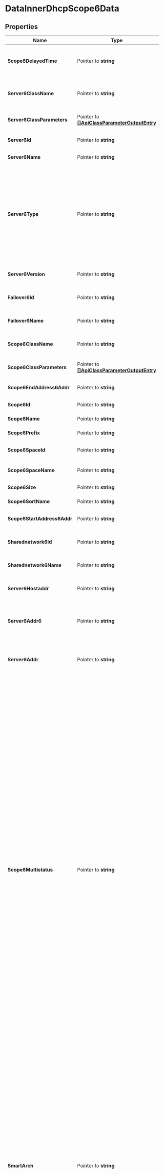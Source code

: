 # DataInnerDhcpScope6Data

## Properties

Name | Type | Description | Notes
------------ | ------------- | ------------- | -------------
**Scope6DelayedTime** | Pointer to **string** | The delay of creation/deletion status. &lt;b&gt;1&lt;/b&gt; indicates that the object is not created/deleted yet. | [optional] 
**Server6ClassName** | Pointer to **string** | The name of the class applied to the DHCPv6 server the object belongs to, it can be preceded by the class directory. | [optional] 
**Server6ClassParameters** | Pointer to [**[]ApiClassParameterOutputEntry**](ApiClassParameterOutputEntry.md) | The class parameters applied to the DHCPv6 server the object belongs to. | [optional] 
**Server6Id** | Pointer to **string** | The database identifier (ID) of the DHCPv6 server the object belongs to. | [optional] 
**Server6Name** | Pointer to **string** | The name of the DHCPv6 server the object belongs to. | [optional] 
**Server6Type** | Pointer to **string** | The type of the DHCPv6 server the object belongs to: &lt;table&gt;&lt;caption&gt;server6_type possible values&lt;/caption&gt;&lt;br/&gt;&lt;thead&gt;&lt;tr&gt;&lt;th&gt;Type&lt;/th&gt;&lt;th&gt;Description&lt;/th&gt;&lt;/tr&gt;&lt;br/&gt;&lt;/thead&gt;&lt;br/&gt;&lt;tbody&gt;&lt;tr&gt;&lt;td &gt;ipm&lt;/td&gt;&lt;td &gt;EfficientIP or EfficientIP Package server&lt;/td&gt;&lt;/tr&gt;&lt;tr&gt;&lt;td &gt;vdhcp&lt;/td&gt;&lt;td &gt;EfficientIP DHCPv6 smart architecture&lt;/td&gt;&lt;/tr&gt;&lt;/tbody&gt;&lt;/table&gt;&lt;/p&gt;&lt;br/&gt; | [optional] 
**Server6Version** | Pointer to **string** | The version details of the DHCPv6 server the object belongs to. | [optional] 
**Failover6Id** | Pointer to **string** | The database identifier (ID) of the DHCPv6 failover channel associated with the object. | [optional] 
**Failover6Name** | Pointer to **string** | The name of the DHCPv6 failover channel associated with the object. | [optional] 
**Scope6ClassName** | Pointer to **string** | The name of the class applied to the DHCPv6 scope, it can be preceded by the class directory. | [optional] 
**Scope6ClassParameters** | Pointer to [**[]ApiClassParameterOutputEntry**](ApiClassParameterOutputEntry.md) | The class parameters applied to the DHCPv6 scope. | [optional] 
**Scope6EndAddress6Addr** | Pointer to **string** | The last IP address of the DHCPv6 scope, in hexadecimal format. | [optional] 
**Scope6Id** | Pointer to **string** | The database identifier (ID) of the DHCPv6 scope. | [optional] 
**Scope6Name** | Pointer to **string** | The name of the DHCPv6 scope. | [optional] 
**Scope6Prefix** | Pointer to **string** | The prefix of the DHCPv6 scope. | [optional] 
**Scope6SpaceId** | Pointer to **string** | The database identifier (ID) of the space associated with the DHCPv6 scope. | [optional] 
**Scope6SpaceName** | Pointer to **string** | The name of the space associated with the DHCPv6 scope. | [optional] 
**Scope6Size** | Pointer to **string** | The number of IP addresses the DHCPv6 scope contains. | [optional] 
**Scope6SortName** | Pointer to **string** | Internal use. Not documented. | [optional] 
**Scope6StartAddress6Addr** | Pointer to **string** | The first IP address of the DHCPv6 scope, in hexadecimal format. | [optional] 
**Sharednetwork6Id** | Pointer to **string** | The database identifier (ID) of the DHCPv6 shared network the object belongs to. | [optional] 
**Sharednetwork6Name** | Pointer to **string** | The name of the DHCPv6 shared network the object belongs to. | [optional] 
**Server6Hostaddr** | Pointer to **string** | The human readable version of the parameter &lt;b&gt;server6_addr&lt;/b&gt; or &lt;b&gt;server6_addr6&lt;/b&gt;. | [optional] 
**Server6Addr6** | Pointer to **string** | The Management IP address of the DHCPv6 server the object belongs to, the IPv6 address configured when adding the server, in hexadecimal format. | [optional] 
**Server6Addr** | Pointer to **string** | The Management IP address of the DHCPv6 server the object belongs to, the IPv4 address configured when adding the server, in hexadecimal format. | [optional] 
**Scope6Multistatus** | Pointer to **string** | The Multi-status information is displayed as follows: &lt;i&gt;&amp;lt;number-of-instances&amp;gt;@&amp;lt;message-number&amp;gt;@&amp;lt;multi-status-severity&amp;gt;@&amp;lt;module&amp;gt;&lt;/i&gt;. The different severity levels are:&lt;br&gt;&lt;b&gt;Multi-status severity levels&lt;/b&gt;    &lt;table border&#x3D;1&gt;        &lt;thead&gt;        &lt;tr &gt;            &lt;td&gt;&lt;b&gt;Message number&lt;/b&gt;&lt;/td&gt;            &lt;td&gt;&lt;b&gt;Severity&lt;/b&gt;&lt;/td&gt;            &lt;td&gt;&lt;b&gt;Description&lt;/b&gt;&lt;/td&gt;        &lt;/tr&gt;        &lt;/thead&gt;        &lt;tbody&gt;        &lt;tr  valign&#x3D;middle&gt;            &lt;td&gt;0 - 16&lt;/td&gt;            &lt;td&gt;Emergency&lt;/td&gt;            &lt;td&gt;The object configuration prevents the system from running properly. Action is required.&lt;/td&gt;        &lt;/tr&gt;        &lt;tr  valign&#x3D;middle&gt;            &lt;td&gt;17 - 33&lt;/td&gt;            &lt;td&gt;Critical&lt;/td&gt;            &lt;td&gt;The object configuration is in critical conditions. Immediate action is recommended.&lt;/td&gt;        &lt;/tr&gt;        &lt;tr  valign&#x3D;middle&gt;            &lt;td&gt;34 - 50&lt;/td&gt;            &lt;td&gt;Error&lt;/td&gt;            &lt;td&gt;The object configuration failed at some level. Action is recommended.&lt;/td&gt;        &lt;/tr&gt;        &lt;tr  valign&#x3D;middle&gt;            &lt;td&gt;51 - 66&lt;/td&gt;            &lt;td&gt;Warning&lt;/td&gt;            &lt;td&gt;The object configuration triggers error messages if no action is taken. Action to be taken at your discretion.&lt;/td&gt;        &lt;/tr&gt;        &lt;tr  valign&#x3D;middle&gt;            &lt;td&gt;67 - 83&lt;/td&gt;            &lt;td&gt;Notice&lt;/td&gt;            &lt;td&gt;The object configuration is normal but undergoing events that might trigger errors. No immediate action required.&lt;/td&gt;        &lt;/tr&gt;        &lt;tr  valign&#x3D;middle&gt;            &lt;td&gt;84 - 100&lt;/td&gt;            &lt;td&gt;Informational&lt;/td&gt;            &lt;td&gt;The object configuration is normal, operational messages (might inform you about potential incompatibilities with other modules, etc). No action required.&lt;/td&gt;        &lt;/tr&gt;        &lt;/tbody&gt;&lt;/table&gt; | [optional] 
**SmartArch** | Pointer to **string** | The type of the DHCPv6 smart architecture the object belongs to.&lt;table&gt;&lt;caption&gt;smart_arch possible values&lt;/caption&gt;&lt;br/&gt;&lt;thead&gt;&lt;tr&gt;&lt;th&gt;Type&lt;/th&gt;&lt;th&gt;Description&lt;/th&gt;&lt;/tr&gt;&lt;br/&gt;&lt;/thead&gt;&lt;br/&gt;&lt;tbody&gt;&lt;tr&gt;&lt;td &gt;single&lt;/td&gt;&lt;td &gt;The Single-Server smart architecture manages a single DHCPv6 server.&lt;/td&gt;&lt;/tr&gt;&lt;tr&gt;&lt;td &gt;splitscope&lt;/td&gt;&lt;td &gt;The Split-Scope smart architecture sets a pair of DHCP servers in a configuration where the two scopes listen to the same subnet, but the range of addresses is divided.&lt;/td&gt;&lt;/tr&gt;&lt;tr&gt;&lt;td &gt;stateless&lt;/td&gt;&lt;td &gt;The Stateless smart architecture offers a limited number of options to the DHCP clients. The IP address is delivered thanks to the subnet gateway and it is impossible to create any ranges or statics or to retrieve any leases.&lt;/td&gt;&lt;/tr&gt;&lt;/tbody&gt;&lt;/table&gt;&lt;/p&gt;&lt;br/&gt; | [optional] 
**SmartParentId** | Pointer to **string** | The database identifier (ID) of the DHCPv6 smart architecture managing the DHCPv6 server the object belongs to. &lt;b&gt;0&lt;/b&gt; indicates that the server the object belongs to is not managed by a smart architecture or is a smart architecture itself. | [optional] 
**SmartParentName** | Pointer to **string** | The name of the DHCPv4 smart architecture managing the DHCPv4 server the object belongs to. &lt;b&gt;#&lt;/b&gt; indicates that the server is not managed by a smart architecture or is a smart architecture itself. | [optional] 

## Methods

### NewDataInnerDhcpScope6Data

`func NewDataInnerDhcpScope6Data() *DataInnerDhcpScope6Data`

NewDataInnerDhcpScope6Data instantiates a new DataInnerDhcpScope6Data object
This constructor will assign default values to properties that have it defined,
and makes sure properties required by API are set, but the set of arguments
will change when the set of required properties is changed

### NewDataInnerDhcpScope6DataWithDefaults

`func NewDataInnerDhcpScope6DataWithDefaults() *DataInnerDhcpScope6Data`

NewDataInnerDhcpScope6DataWithDefaults instantiates a new DataInnerDhcpScope6Data object
This constructor will only assign default values to properties that have it defined,
but it doesn't guarantee that properties required by API are set

### GetScope6DelayedTime

`func (o *DataInnerDhcpScope6Data) GetScope6DelayedTime() string`

GetScope6DelayedTime returns the Scope6DelayedTime field if non-nil, zero value otherwise.

### GetScope6DelayedTimeOk

`func (o *DataInnerDhcpScope6Data) GetScope6DelayedTimeOk() (*string, bool)`

GetScope6DelayedTimeOk returns a tuple with the Scope6DelayedTime field if it's non-nil, zero value otherwise
and a boolean to check if the value has been set.

### SetScope6DelayedTime

`func (o *DataInnerDhcpScope6Data) SetScope6DelayedTime(v string)`

SetScope6DelayedTime sets Scope6DelayedTime field to given value.

### HasScope6DelayedTime

`func (o *DataInnerDhcpScope6Data) HasScope6DelayedTime() bool`

HasScope6DelayedTime returns a boolean if a field has been set.

### GetServer6ClassName

`func (o *DataInnerDhcpScope6Data) GetServer6ClassName() string`

GetServer6ClassName returns the Server6ClassName field if non-nil, zero value otherwise.

### GetServer6ClassNameOk

`func (o *DataInnerDhcpScope6Data) GetServer6ClassNameOk() (*string, bool)`

GetServer6ClassNameOk returns a tuple with the Server6ClassName field if it's non-nil, zero value otherwise
and a boolean to check if the value has been set.

### SetServer6ClassName

`func (o *DataInnerDhcpScope6Data) SetServer6ClassName(v string)`

SetServer6ClassName sets Server6ClassName field to given value.

### HasServer6ClassName

`func (o *DataInnerDhcpScope6Data) HasServer6ClassName() bool`

HasServer6ClassName returns a boolean if a field has been set.

### GetServer6ClassParameters

`func (o *DataInnerDhcpScope6Data) GetServer6ClassParameters() []ApiClassParameterOutputEntry`

GetServer6ClassParameters returns the Server6ClassParameters field if non-nil, zero value otherwise.

### GetServer6ClassParametersOk

`func (o *DataInnerDhcpScope6Data) GetServer6ClassParametersOk() (*[]ApiClassParameterOutputEntry, bool)`

GetServer6ClassParametersOk returns a tuple with the Server6ClassParameters field if it's non-nil, zero value otherwise
and a boolean to check if the value has been set.

### SetServer6ClassParameters

`func (o *DataInnerDhcpScope6Data) SetServer6ClassParameters(v []ApiClassParameterOutputEntry)`

SetServer6ClassParameters sets Server6ClassParameters field to given value.

### HasServer6ClassParameters

`func (o *DataInnerDhcpScope6Data) HasServer6ClassParameters() bool`

HasServer6ClassParameters returns a boolean if a field has been set.

### GetServer6Id

`func (o *DataInnerDhcpScope6Data) GetServer6Id() string`

GetServer6Id returns the Server6Id field if non-nil, zero value otherwise.

### GetServer6IdOk

`func (o *DataInnerDhcpScope6Data) GetServer6IdOk() (*string, bool)`

GetServer6IdOk returns a tuple with the Server6Id field if it's non-nil, zero value otherwise
and a boolean to check if the value has been set.

### SetServer6Id

`func (o *DataInnerDhcpScope6Data) SetServer6Id(v string)`

SetServer6Id sets Server6Id field to given value.

### HasServer6Id

`func (o *DataInnerDhcpScope6Data) HasServer6Id() bool`

HasServer6Id returns a boolean if a field has been set.

### GetServer6Name

`func (o *DataInnerDhcpScope6Data) GetServer6Name() string`

GetServer6Name returns the Server6Name field if non-nil, zero value otherwise.

### GetServer6NameOk

`func (o *DataInnerDhcpScope6Data) GetServer6NameOk() (*string, bool)`

GetServer6NameOk returns a tuple with the Server6Name field if it's non-nil, zero value otherwise
and a boolean to check if the value has been set.

### SetServer6Name

`func (o *DataInnerDhcpScope6Data) SetServer6Name(v string)`

SetServer6Name sets Server6Name field to given value.

### HasServer6Name

`func (o *DataInnerDhcpScope6Data) HasServer6Name() bool`

HasServer6Name returns a boolean if a field has been set.

### GetServer6Type

`func (o *DataInnerDhcpScope6Data) GetServer6Type() string`

GetServer6Type returns the Server6Type field if non-nil, zero value otherwise.

### GetServer6TypeOk

`func (o *DataInnerDhcpScope6Data) GetServer6TypeOk() (*string, bool)`

GetServer6TypeOk returns a tuple with the Server6Type field if it's non-nil, zero value otherwise
and a boolean to check if the value has been set.

### SetServer6Type

`func (o *DataInnerDhcpScope6Data) SetServer6Type(v string)`

SetServer6Type sets Server6Type field to given value.

### HasServer6Type

`func (o *DataInnerDhcpScope6Data) HasServer6Type() bool`

HasServer6Type returns a boolean if a field has been set.

### GetServer6Version

`func (o *DataInnerDhcpScope6Data) GetServer6Version() string`

GetServer6Version returns the Server6Version field if non-nil, zero value otherwise.

### GetServer6VersionOk

`func (o *DataInnerDhcpScope6Data) GetServer6VersionOk() (*string, bool)`

GetServer6VersionOk returns a tuple with the Server6Version field if it's non-nil, zero value otherwise
and a boolean to check if the value has been set.

### SetServer6Version

`func (o *DataInnerDhcpScope6Data) SetServer6Version(v string)`

SetServer6Version sets Server6Version field to given value.

### HasServer6Version

`func (o *DataInnerDhcpScope6Data) HasServer6Version() bool`

HasServer6Version returns a boolean if a field has been set.

### GetFailover6Id

`func (o *DataInnerDhcpScope6Data) GetFailover6Id() string`

GetFailover6Id returns the Failover6Id field if non-nil, zero value otherwise.

### GetFailover6IdOk

`func (o *DataInnerDhcpScope6Data) GetFailover6IdOk() (*string, bool)`

GetFailover6IdOk returns a tuple with the Failover6Id field if it's non-nil, zero value otherwise
and a boolean to check if the value has been set.

### SetFailover6Id

`func (o *DataInnerDhcpScope6Data) SetFailover6Id(v string)`

SetFailover6Id sets Failover6Id field to given value.

### HasFailover6Id

`func (o *DataInnerDhcpScope6Data) HasFailover6Id() bool`

HasFailover6Id returns a boolean if a field has been set.

### GetFailover6Name

`func (o *DataInnerDhcpScope6Data) GetFailover6Name() string`

GetFailover6Name returns the Failover6Name field if non-nil, zero value otherwise.

### GetFailover6NameOk

`func (o *DataInnerDhcpScope6Data) GetFailover6NameOk() (*string, bool)`

GetFailover6NameOk returns a tuple with the Failover6Name field if it's non-nil, zero value otherwise
and a boolean to check if the value has been set.

### SetFailover6Name

`func (o *DataInnerDhcpScope6Data) SetFailover6Name(v string)`

SetFailover6Name sets Failover6Name field to given value.

### HasFailover6Name

`func (o *DataInnerDhcpScope6Data) HasFailover6Name() bool`

HasFailover6Name returns a boolean if a field has been set.

### GetScope6ClassName

`func (o *DataInnerDhcpScope6Data) GetScope6ClassName() string`

GetScope6ClassName returns the Scope6ClassName field if non-nil, zero value otherwise.

### GetScope6ClassNameOk

`func (o *DataInnerDhcpScope6Data) GetScope6ClassNameOk() (*string, bool)`

GetScope6ClassNameOk returns a tuple with the Scope6ClassName field if it's non-nil, zero value otherwise
and a boolean to check if the value has been set.

### SetScope6ClassName

`func (o *DataInnerDhcpScope6Data) SetScope6ClassName(v string)`

SetScope6ClassName sets Scope6ClassName field to given value.

### HasScope6ClassName

`func (o *DataInnerDhcpScope6Data) HasScope6ClassName() bool`

HasScope6ClassName returns a boolean if a field has been set.

### GetScope6ClassParameters

`func (o *DataInnerDhcpScope6Data) GetScope6ClassParameters() []ApiClassParameterOutputEntry`

GetScope6ClassParameters returns the Scope6ClassParameters field if non-nil, zero value otherwise.

### GetScope6ClassParametersOk

`func (o *DataInnerDhcpScope6Data) GetScope6ClassParametersOk() (*[]ApiClassParameterOutputEntry, bool)`

GetScope6ClassParametersOk returns a tuple with the Scope6ClassParameters field if it's non-nil, zero value otherwise
and a boolean to check if the value has been set.

### SetScope6ClassParameters

`func (o *DataInnerDhcpScope6Data) SetScope6ClassParameters(v []ApiClassParameterOutputEntry)`

SetScope6ClassParameters sets Scope6ClassParameters field to given value.

### HasScope6ClassParameters

`func (o *DataInnerDhcpScope6Data) HasScope6ClassParameters() bool`

HasScope6ClassParameters returns a boolean if a field has been set.

### GetScope6EndAddress6Addr

`func (o *DataInnerDhcpScope6Data) GetScope6EndAddress6Addr() string`

GetScope6EndAddress6Addr returns the Scope6EndAddress6Addr field if non-nil, zero value otherwise.

### GetScope6EndAddress6AddrOk

`func (o *DataInnerDhcpScope6Data) GetScope6EndAddress6AddrOk() (*string, bool)`

GetScope6EndAddress6AddrOk returns a tuple with the Scope6EndAddress6Addr field if it's non-nil, zero value otherwise
and a boolean to check if the value has been set.

### SetScope6EndAddress6Addr

`func (o *DataInnerDhcpScope6Data) SetScope6EndAddress6Addr(v string)`

SetScope6EndAddress6Addr sets Scope6EndAddress6Addr field to given value.

### HasScope6EndAddress6Addr

`func (o *DataInnerDhcpScope6Data) HasScope6EndAddress6Addr() bool`

HasScope6EndAddress6Addr returns a boolean if a field has been set.

### GetScope6Id

`func (o *DataInnerDhcpScope6Data) GetScope6Id() string`

GetScope6Id returns the Scope6Id field if non-nil, zero value otherwise.

### GetScope6IdOk

`func (o *DataInnerDhcpScope6Data) GetScope6IdOk() (*string, bool)`

GetScope6IdOk returns a tuple with the Scope6Id field if it's non-nil, zero value otherwise
and a boolean to check if the value has been set.

### SetScope6Id

`func (o *DataInnerDhcpScope6Data) SetScope6Id(v string)`

SetScope6Id sets Scope6Id field to given value.

### HasScope6Id

`func (o *DataInnerDhcpScope6Data) HasScope6Id() bool`

HasScope6Id returns a boolean if a field has been set.

### GetScope6Name

`func (o *DataInnerDhcpScope6Data) GetScope6Name() string`

GetScope6Name returns the Scope6Name field if non-nil, zero value otherwise.

### GetScope6NameOk

`func (o *DataInnerDhcpScope6Data) GetScope6NameOk() (*string, bool)`

GetScope6NameOk returns a tuple with the Scope6Name field if it's non-nil, zero value otherwise
and a boolean to check if the value has been set.

### SetScope6Name

`func (o *DataInnerDhcpScope6Data) SetScope6Name(v string)`

SetScope6Name sets Scope6Name field to given value.

### HasScope6Name

`func (o *DataInnerDhcpScope6Data) HasScope6Name() bool`

HasScope6Name returns a boolean if a field has been set.

### GetScope6Prefix

`func (o *DataInnerDhcpScope6Data) GetScope6Prefix() string`

GetScope6Prefix returns the Scope6Prefix field if non-nil, zero value otherwise.

### GetScope6PrefixOk

`func (o *DataInnerDhcpScope6Data) GetScope6PrefixOk() (*string, bool)`

GetScope6PrefixOk returns a tuple with the Scope6Prefix field if it's non-nil, zero value otherwise
and a boolean to check if the value has been set.

### SetScope6Prefix

`func (o *DataInnerDhcpScope6Data) SetScope6Prefix(v string)`

SetScope6Prefix sets Scope6Prefix field to given value.

### HasScope6Prefix

`func (o *DataInnerDhcpScope6Data) HasScope6Prefix() bool`

HasScope6Prefix returns a boolean if a field has been set.

### GetScope6SpaceId

`func (o *DataInnerDhcpScope6Data) GetScope6SpaceId() string`

GetScope6SpaceId returns the Scope6SpaceId field if non-nil, zero value otherwise.

### GetScope6SpaceIdOk

`func (o *DataInnerDhcpScope6Data) GetScope6SpaceIdOk() (*string, bool)`

GetScope6SpaceIdOk returns a tuple with the Scope6SpaceId field if it's non-nil, zero value otherwise
and a boolean to check if the value has been set.

### SetScope6SpaceId

`func (o *DataInnerDhcpScope6Data) SetScope6SpaceId(v string)`

SetScope6SpaceId sets Scope6SpaceId field to given value.

### HasScope6SpaceId

`func (o *DataInnerDhcpScope6Data) HasScope6SpaceId() bool`

HasScope6SpaceId returns a boolean if a field has been set.

### GetScope6SpaceName

`func (o *DataInnerDhcpScope6Data) GetScope6SpaceName() string`

GetScope6SpaceName returns the Scope6SpaceName field if non-nil, zero value otherwise.

### GetScope6SpaceNameOk

`func (o *DataInnerDhcpScope6Data) GetScope6SpaceNameOk() (*string, bool)`

GetScope6SpaceNameOk returns a tuple with the Scope6SpaceName field if it's non-nil, zero value otherwise
and a boolean to check if the value has been set.

### SetScope6SpaceName

`func (o *DataInnerDhcpScope6Data) SetScope6SpaceName(v string)`

SetScope6SpaceName sets Scope6SpaceName field to given value.

### HasScope6SpaceName

`func (o *DataInnerDhcpScope6Data) HasScope6SpaceName() bool`

HasScope6SpaceName returns a boolean if a field has been set.

### GetScope6Size

`func (o *DataInnerDhcpScope6Data) GetScope6Size() string`

GetScope6Size returns the Scope6Size field if non-nil, zero value otherwise.

### GetScope6SizeOk

`func (o *DataInnerDhcpScope6Data) GetScope6SizeOk() (*string, bool)`

GetScope6SizeOk returns a tuple with the Scope6Size field if it's non-nil, zero value otherwise
and a boolean to check if the value has been set.

### SetScope6Size

`func (o *DataInnerDhcpScope6Data) SetScope6Size(v string)`

SetScope6Size sets Scope6Size field to given value.

### HasScope6Size

`func (o *DataInnerDhcpScope6Data) HasScope6Size() bool`

HasScope6Size returns a boolean if a field has been set.

### GetScope6SortName

`func (o *DataInnerDhcpScope6Data) GetScope6SortName() string`

GetScope6SortName returns the Scope6SortName field if non-nil, zero value otherwise.

### GetScope6SortNameOk

`func (o *DataInnerDhcpScope6Data) GetScope6SortNameOk() (*string, bool)`

GetScope6SortNameOk returns a tuple with the Scope6SortName field if it's non-nil, zero value otherwise
and a boolean to check if the value has been set.

### SetScope6SortName

`func (o *DataInnerDhcpScope6Data) SetScope6SortName(v string)`

SetScope6SortName sets Scope6SortName field to given value.

### HasScope6SortName

`func (o *DataInnerDhcpScope6Data) HasScope6SortName() bool`

HasScope6SortName returns a boolean if a field has been set.

### GetScope6StartAddress6Addr

`func (o *DataInnerDhcpScope6Data) GetScope6StartAddress6Addr() string`

GetScope6StartAddress6Addr returns the Scope6StartAddress6Addr field if non-nil, zero value otherwise.

### GetScope6StartAddress6AddrOk

`func (o *DataInnerDhcpScope6Data) GetScope6StartAddress6AddrOk() (*string, bool)`

GetScope6StartAddress6AddrOk returns a tuple with the Scope6StartAddress6Addr field if it's non-nil, zero value otherwise
and a boolean to check if the value has been set.

### SetScope6StartAddress6Addr

`func (o *DataInnerDhcpScope6Data) SetScope6StartAddress6Addr(v string)`

SetScope6StartAddress6Addr sets Scope6StartAddress6Addr field to given value.

### HasScope6StartAddress6Addr

`func (o *DataInnerDhcpScope6Data) HasScope6StartAddress6Addr() bool`

HasScope6StartAddress6Addr returns a boolean if a field has been set.

### GetSharednetwork6Id

`func (o *DataInnerDhcpScope6Data) GetSharednetwork6Id() string`

GetSharednetwork6Id returns the Sharednetwork6Id field if non-nil, zero value otherwise.

### GetSharednetwork6IdOk

`func (o *DataInnerDhcpScope6Data) GetSharednetwork6IdOk() (*string, bool)`

GetSharednetwork6IdOk returns a tuple with the Sharednetwork6Id field if it's non-nil, zero value otherwise
and a boolean to check if the value has been set.

### SetSharednetwork6Id

`func (o *DataInnerDhcpScope6Data) SetSharednetwork6Id(v string)`

SetSharednetwork6Id sets Sharednetwork6Id field to given value.

### HasSharednetwork6Id

`func (o *DataInnerDhcpScope6Data) HasSharednetwork6Id() bool`

HasSharednetwork6Id returns a boolean if a field has been set.

### GetSharednetwork6Name

`func (o *DataInnerDhcpScope6Data) GetSharednetwork6Name() string`

GetSharednetwork6Name returns the Sharednetwork6Name field if non-nil, zero value otherwise.

### GetSharednetwork6NameOk

`func (o *DataInnerDhcpScope6Data) GetSharednetwork6NameOk() (*string, bool)`

GetSharednetwork6NameOk returns a tuple with the Sharednetwork6Name field if it's non-nil, zero value otherwise
and a boolean to check if the value has been set.

### SetSharednetwork6Name

`func (o *DataInnerDhcpScope6Data) SetSharednetwork6Name(v string)`

SetSharednetwork6Name sets Sharednetwork6Name field to given value.

### HasSharednetwork6Name

`func (o *DataInnerDhcpScope6Data) HasSharednetwork6Name() bool`

HasSharednetwork6Name returns a boolean if a field has been set.

### GetServer6Hostaddr

`func (o *DataInnerDhcpScope6Data) GetServer6Hostaddr() string`

GetServer6Hostaddr returns the Server6Hostaddr field if non-nil, zero value otherwise.

### GetServer6HostaddrOk

`func (o *DataInnerDhcpScope6Data) GetServer6HostaddrOk() (*string, bool)`

GetServer6HostaddrOk returns a tuple with the Server6Hostaddr field if it's non-nil, zero value otherwise
and a boolean to check if the value has been set.

### SetServer6Hostaddr

`func (o *DataInnerDhcpScope6Data) SetServer6Hostaddr(v string)`

SetServer6Hostaddr sets Server6Hostaddr field to given value.

### HasServer6Hostaddr

`func (o *DataInnerDhcpScope6Data) HasServer6Hostaddr() bool`

HasServer6Hostaddr returns a boolean if a field has been set.

### GetServer6Addr6

`func (o *DataInnerDhcpScope6Data) GetServer6Addr6() string`

GetServer6Addr6 returns the Server6Addr6 field if non-nil, zero value otherwise.

### GetServer6Addr6Ok

`func (o *DataInnerDhcpScope6Data) GetServer6Addr6Ok() (*string, bool)`

GetServer6Addr6Ok returns a tuple with the Server6Addr6 field if it's non-nil, zero value otherwise
and a boolean to check if the value has been set.

### SetServer6Addr6

`func (o *DataInnerDhcpScope6Data) SetServer6Addr6(v string)`

SetServer6Addr6 sets Server6Addr6 field to given value.

### HasServer6Addr6

`func (o *DataInnerDhcpScope6Data) HasServer6Addr6() bool`

HasServer6Addr6 returns a boolean if a field has been set.

### GetServer6Addr

`func (o *DataInnerDhcpScope6Data) GetServer6Addr() string`

GetServer6Addr returns the Server6Addr field if non-nil, zero value otherwise.

### GetServer6AddrOk

`func (o *DataInnerDhcpScope6Data) GetServer6AddrOk() (*string, bool)`

GetServer6AddrOk returns a tuple with the Server6Addr field if it's non-nil, zero value otherwise
and a boolean to check if the value has been set.

### SetServer6Addr

`func (o *DataInnerDhcpScope6Data) SetServer6Addr(v string)`

SetServer6Addr sets Server6Addr field to given value.

### HasServer6Addr

`func (o *DataInnerDhcpScope6Data) HasServer6Addr() bool`

HasServer6Addr returns a boolean if a field has been set.

### GetScope6Multistatus

`func (o *DataInnerDhcpScope6Data) GetScope6Multistatus() string`

GetScope6Multistatus returns the Scope6Multistatus field if non-nil, zero value otherwise.

### GetScope6MultistatusOk

`func (o *DataInnerDhcpScope6Data) GetScope6MultistatusOk() (*string, bool)`

GetScope6MultistatusOk returns a tuple with the Scope6Multistatus field if it's non-nil, zero value otherwise
and a boolean to check if the value has been set.

### SetScope6Multistatus

`func (o *DataInnerDhcpScope6Data) SetScope6Multistatus(v string)`

SetScope6Multistatus sets Scope6Multistatus field to given value.

### HasScope6Multistatus

`func (o *DataInnerDhcpScope6Data) HasScope6Multistatus() bool`

HasScope6Multistatus returns a boolean if a field has been set.

### GetSmartArch

`func (o *DataInnerDhcpScope6Data) GetSmartArch() string`

GetSmartArch returns the SmartArch field if non-nil, zero value otherwise.

### GetSmartArchOk

`func (o *DataInnerDhcpScope6Data) GetSmartArchOk() (*string, bool)`

GetSmartArchOk returns a tuple with the SmartArch field if it's non-nil, zero value otherwise
and a boolean to check if the value has been set.

### SetSmartArch

`func (o *DataInnerDhcpScope6Data) SetSmartArch(v string)`

SetSmartArch sets SmartArch field to given value.

### HasSmartArch

`func (o *DataInnerDhcpScope6Data) HasSmartArch() bool`

HasSmartArch returns a boolean if a field has been set.

### GetSmartParentId

`func (o *DataInnerDhcpScope6Data) GetSmartParentId() string`

GetSmartParentId returns the SmartParentId field if non-nil, zero value otherwise.

### GetSmartParentIdOk

`func (o *DataInnerDhcpScope6Data) GetSmartParentIdOk() (*string, bool)`

GetSmartParentIdOk returns a tuple with the SmartParentId field if it's non-nil, zero value otherwise
and a boolean to check if the value has been set.

### SetSmartParentId

`func (o *DataInnerDhcpScope6Data) SetSmartParentId(v string)`

SetSmartParentId sets SmartParentId field to given value.

### HasSmartParentId

`func (o *DataInnerDhcpScope6Data) HasSmartParentId() bool`

HasSmartParentId returns a boolean if a field has been set.

### GetSmartParentName

`func (o *DataInnerDhcpScope6Data) GetSmartParentName() string`

GetSmartParentName returns the SmartParentName field if non-nil, zero value otherwise.

### GetSmartParentNameOk

`func (o *DataInnerDhcpScope6Data) GetSmartParentNameOk() (*string, bool)`

GetSmartParentNameOk returns a tuple with the SmartParentName field if it's non-nil, zero value otherwise
and a boolean to check if the value has been set.

### SetSmartParentName

`func (o *DataInnerDhcpScope6Data) SetSmartParentName(v string)`

SetSmartParentName sets SmartParentName field to given value.

### HasSmartParentName

`func (o *DataInnerDhcpScope6Data) HasSmartParentName() bool`

HasSmartParentName returns a boolean if a field has been set.


[[Back to Model list]](../README.md#documentation-for-models) [[Back to API list]](../README.md#documentation-for-api-endpoints) [[Back to README]](../README.md)


